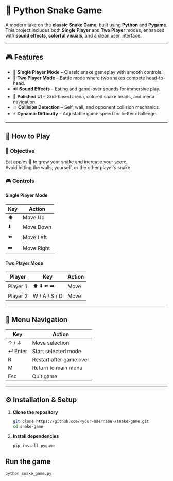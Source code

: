 # 🐍 Python Snake Game

A modern take on the **classic Snake Game**, built using **Python** and **Pygame**.  
This project includes both **Single Player** and **Two Player** modes, enhanced with **sound effects**, **colorful visuals**, and a clean user interface.

---

## 🎮 Features

- 🧍 **Single Player Mode** – Classic snake gameplay with smooth controls.  
- 👥 **Two Player Mode** – Battle mode where two snakes compete head-to-head.  
- 🔊 **Sound Effects** – Eating and game-over sounds for immersive play.  
- 🎨 **Polished UI** – Grid-based arena, colored snake heads, and menu navigation.  
- 💥 **Collision Detection** – Self, wall, and opponent collision mechanics.  
- ⚡ **Dynamic Difficulty** – Adjustable game speed for better challenge.

---

## 🧠 How to Play

### 🎯 Objective
Eat apples 🍎 to grow your snake and increase your score.  
Avoid hitting the walls, yourself, or the other player’s snake.

### 🎮 Controls

#### **Single Player Mode**
| Key | Action |
|-----|--------|
| ⬆️ | Move Up |
| ⬇️ | Move Down |
| ⬅️ | Move Left |
| ➡️ | Move Right |

#### **Two Player Mode**
| Player | Key | Action |
|---------|-----|--------|
| Player 1 | ⬆️ ⬇️ ⬅️ ➡️ | Move |
| Player 2 | W / A / S / D | Move |

---

## 🧩 Menu Navigation

| Key | Action |
|-----|--------|
| ↑ / ↓ | Move selection |
| ↵ Enter | Start selected mode |
| R | Restart after game over |
| M | Return to main menu |
| Esc | Quit game |

---

## ⚙️ Installation & Setup

1. **Clone the repository**
   ```bash
   git clone https://github.com/<your-username>/snake-game.git
   cd snake-game
   
2. **Install dependencies**
   ```bash
   pip install pygame

## Run the game
   ```bash
  python snake_game.py
